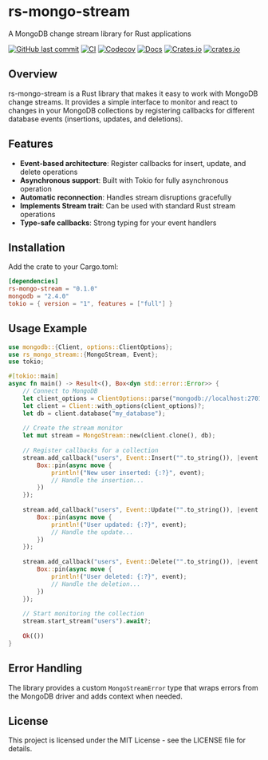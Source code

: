# rs-mongo-stream
A MongoDB change stream library for Rust applications

[![GitHub last commit](https://img.shields.io/github/last-commit/lsh0x/rs-mongo-stream)](https://github.com/lsh0x/rs-mongo-stream/commits/main)
[![CI](https://github.com/lsh0x/rs-mongo-stream/workflows/CI/badge.svg)](https://github.com/lsh0x/rs-mongo-stream/actions)
[![Codecov](https://codecov.io/gh/lsh0x/rs-mongo-stream/branch/main/graph/badge.svg)](https://codecov.io/gh/lsh0x/rs-mongo-stream)
[![Docs](https://docs.rs/rs-mongo-stream/badge.svg)](https://docs.rs/rs-mongo-stream)
[![Crates.io](https://img.shields.io/crates/v/rs-mongo-stream.svg)](https://crates.io/crates/rs-mongo-stream)
[![crates.io](https://img.shields.io/crates/d/rs-mongo-stream)](https://crates.io/crates/rs-mongo-stream)


## Overview

rs-mongo-stream is a Rust library that makes it easy to work with MongoDB change streams. It provides a simple interface to monitor and react to changes in your MongoDB collections by registering callbacks for different database events (insertions, updates, and deletions).

## Features

- **Event-based architecture**: Register callbacks for insert, update, and delete operations
- **Asynchronous support**: Built with Tokio for fully asynchronous operation
- **Automatic reconnection**: Handles stream disruptions gracefully
- **Implements Stream trait**: Can be used with standard Rust stream operations
- **Type-safe callbacks**: Strong typing for your event handlers

## Installation

Add the crate to your Cargo.toml:

```toml
[dependencies]
rs-mongo-stream = "0.1.0"
mongodb = "2.4.0"
tokio = { version = "1", features = ["full"] }
```

## Usage Example

```rust
use mongodb::{Client, options::ClientOptions};
use rs_mongo_stream::{MongoStream, Event};
use tokio;

#[tokio::main]
async fn main() -> Result<(), Box<dyn std::error::Error>> {
    // Connect to MongoDB
    let client_options = ClientOptions::parse("mongodb://localhost:27017").await?;
    let client = Client::with_options(client_options)?;
    let db = client.database("my_database");
    
    // Create the stream monitor
    let mut stream = MongoStream::new(client.clone(), db);
    
    // Register callbacks for a collection
    stream.add_callback("users", Event::Insert("".to_string()), |event| {
        Box::pin(async move {
            println!("New user inserted: {:?}", event);
            // Handle the insertion...
        })
    });
    
    stream.add_callback("users", Event::Update("".to_string()), |event| {
        Box::pin(async move {
            println!("User updated: {:?}", event);
            // Handle the update...
        })
    });
    
    stream.add_callback("users", Event::Delete("".to_string()), |event| {
        Box::pin(async move {
            println!("User deleted: {:?}", event);
            // Handle the deletion...
        })
    });
    
    // Start monitoring the collection
    stream.start_stream("users").await?;
    
    Ok(())
}
```

## Error Handling

The library provides a custom `MongoStreamError` type that wraps errors from the MongoDB driver and adds context when needed.

## License

This project is licensed under the MIT License - see the LICENSE file for details.
